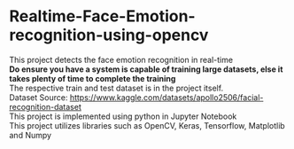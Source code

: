 # Realtime-Face-Emotion-recognition-using-opencv
This project detects the face emotion recognition in real-time<br>
<b>Do ensure you have a system is capable of training large datasets, else it takes plenty of time to complete the training</b><br>
The respective train and test dataset is in the project itself. <br>
Dataset Source: https://www.kaggle.com/datasets/apollo2506/facial-recognition-dataset<br>
This project is implemented using python in Jupyter Notebook<br>
This project utilizes libraries such as OpenCV, Keras, Tensorflow, Matplotlib and Numpy<br>
